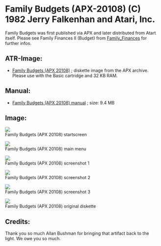 # Family Budgets (APX-20108) (C) 1982 Jerry Falkenhan and Atari, Inc.  
Family Budgets was first published via APX and later distributed from Atart itself. Please see Family Finances II (Budget) from [Family_Finances](../Family_Finances/index.md) for further infos.  
## ATR-Image:  
- [Family Budgets (APX 20108)](attachments/Family_Budgets_(APX_20108).atr) ; diskette image from the APX archive. Please use with the Basic cartridge and 32 KB RAM.  
## Manual:  
- [Family Budgets (APX 20108) manual](attachments/APX-20108_Family_Budget.pdf) ; size: 9.4 MB  
## Image:  
![](attachments/Budget2.jpg)  
Family Budgets (APX 20108) startscreen   
  
![](attachments/Family_Budgets_2.jpg)  
Family Budgets (APX 20108) main menu   
  
![](attachments/Family_Budgets_2.gif)  
Family Budgets (APX 20108) screenshot 1  
  
![](attachments/Family_Budgets_3.gif)  
Family Budgets (APX 20108) screenshot 2  
  
![](attachments/Family_Budgets_4.gif)  
Family Budgets (APX 20108) screenshot 3  
  
![](attachments/Diskette.jpg)  
Family Budgets (APX 20108) original diskette   
## Credits:  
Thank you so much Allan Bushman for bringing that artifact back to the light. We owe you so much.  

